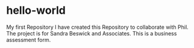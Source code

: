# hello-world
My first Repository
I have created this Repository to collaborate with Phil. The project is for Sandra Beswick and Associates. This is a business assessment form.
